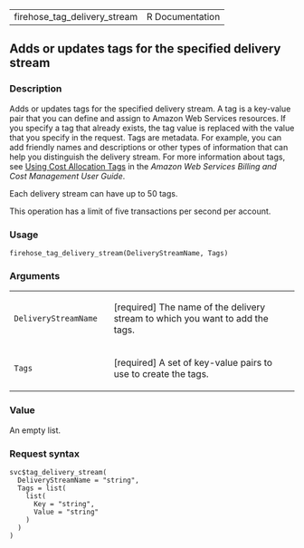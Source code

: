 <table style="width: 100%;">
<tbody>
<tr class="odd">
<td>firehose_tag_delivery_stream</td>
<td style="text-align: right;">R Documentation</td>
</tr>
</tbody>
</table>

## Adds or updates tags for the specified delivery stream

### Description

Adds or updates tags for the specified delivery stream. A tag is a
key-value pair that you can define and assign to Amazon Web Services
resources. If you specify a tag that already exists, the tag value is
replaced with the value that you specify in the request. Tags are
metadata. For example, you can add friendly names and descriptions or
other types of information that can help you distinguish the delivery
stream. For more information about tags, see [Using Cost Allocation
Tags](https://docs.aws.amazon.com/awsaccountbilling/latest/aboutv2/cost-alloc-tags.html)
in the *Amazon Web Services Billing and Cost Management User Guide*.

Each delivery stream can have up to 50 tags.

This operation has a limit of five transactions per second per account.

### Usage

    firehose_tag_delivery_stream(DeliveryStreamName, Tags)

### Arguments

<table>
<colgroup>
<col style="width: 35%" />
<col style="width: 65%" />
</colgroup>
<tbody>
<tr class="odd">
<td><code
id="firehose_tag_delivery_stream_:_DeliveryStreamName">DeliveryStreamName</code></td>
<td><p>[required] The name of the delivery stream to which you want to
add the tags.</p></td>
</tr>
<tr class="even">
<td><code id="firehose_tag_delivery_stream_:_Tags">Tags</code></td>
<td><p>[required] A set of key-value pairs to use to create the
tags.</p></td>
</tr>
</tbody>
</table>

### Value

An empty list.

### Request syntax

    svc$tag_delivery_stream(
      DeliveryStreamName = "string",
      Tags = list(
        list(
          Key = "string",
          Value = "string"
        )
      )
    )
